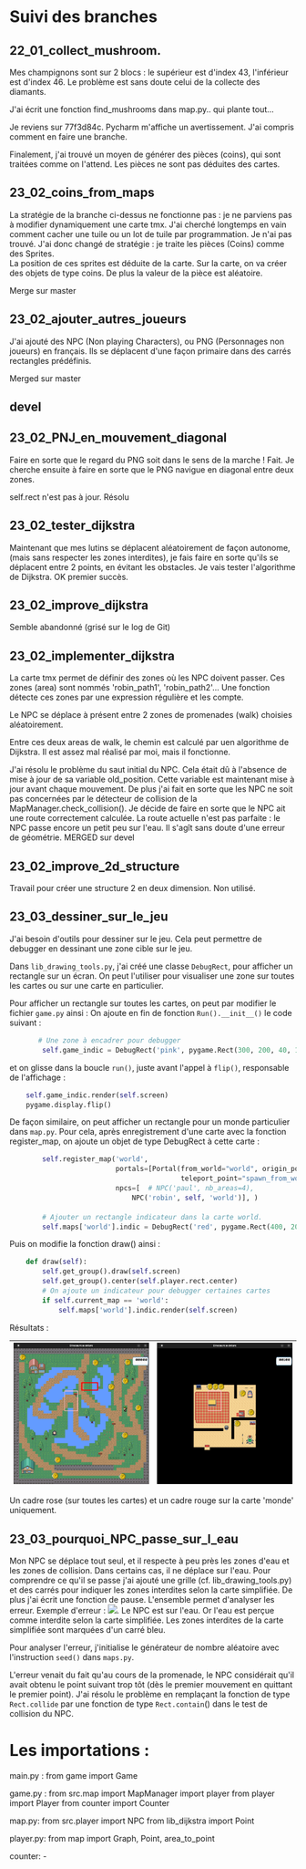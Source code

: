# Suivi des branches 

## 22_01_collect_mushroom.
Mes champignons sont sur 2 blocs :
le supérieur est d'index 43, l'inférieur est d'index 46. Le problème est sans doute celui de la collecte des diamants. 

J'ai écrit une fonction find_mushrooms dans map.py.. qui plante tout...

Je reviens sur 77f3d84c. Pycharm m'affiche un avertissement. J'ai compris comment en faire une branche.

Finalement, j'ai trouvé un moyen de générer des pièces (coins), qui sont traitées comme on l'attend. Les pièces ne sont pas déduites des cartes. 

## 23_02_coins_from_maps
La stratégie de la branche ci-dessus ne fonctionne pas : je ne parviens pas à modifier dynamiquement une carte tmx. J'ai cherché longtemps en vain comment cacher une tuile ou un lot de tuile par programmation. Je n'ai pas trouvé. J'ai donc changé de stratégie : je traite les pièces (Coins) comme des Sprites.  
La position de ces sprites est déduite de la carte. Sur la carte, on va créer des objets de type coins.
De plus la valeur de la pièce est aléatoire. 

Merge sur master
## 23_02_ajouter_autres_joueurs
J'ai ajouté des NPC (Non playing Characters), ou PNG (Personnages non joueurs) en français. Ils se déplacent d'une façon primaire dans des carrés rectangles prédéfinis. 

Merged sur master
## devel

## 23_02_PNJ_en_mouvement_diagonal
Faire en sorte que le regard du PNG soit dans le sens de la marche ! Fait. Je cherche ensuite à faire en sorte que le 
PNG navigue en diagonal entre deux zones. 

self.rect n'est pas à jour. Résolu

## 23_02_tester_dijkstra
Maintenant que mes lutins se déplacent aléatoirement de façon autonome, (mais sans respecter les zones interdites), je fais faire en sorte qu'ils se déplacent entre 2 points, en évitant les obstacles. Je vais tester l'algorithme de
Dijkstra. OK premier succès. 

## 23_02_improve_dijkstra
Semble abandonné (grisé sur le log de Git)

## 23_02_implementer_dijkstra
La carte tmx permet de définir des zones où les NPC doivent passer. Ces zones (area) sont nommés 'robin_path1', 'robin_path2'... 
Une fonction détecte ces zones par une expression régulière et les compte. 

Le NPC se déplace à présent entre 2 zones de promenades (walk) choisies aléatoirement. 

Entre ces deux areas de walk, le chemin est calculé par uen algorithme de Dijkstra. Il est assez mal réalisé par moi, mais il fonctionne.  

 J'ai résolu le problème du saut initial du NPC. Cela était dû à l'absence de mise à jour de sa variable old_position. 
Cette variable est maintenant mise à jour avant chaque mouvement. De plus j'ai fait en sorte que les NPC ne soit pas concernées par le détecteur de collision de la MapManager.check_collision(). Je décide de faire en sorte que le NPC ait une route correctement calculée. La route actuelle n'est pas parfaite : le NPC passe encore un petit peu sur l'eau. Il s'agît sans doute d'une erreur de géométrie. 
MERGED sur devel
## 23_02_improve_2d_structure
Travail pour créer une structure 2 en deux dimension. Non utilisé. 

## 23_03_dessiner_sur_le_jeu
J'ai besoin d'outils pour dessiner sur le jeu. Cela peut permettre de debugger en  dessinant une zone cible sur le jeu.

Dans `lib_drawing_tools.py`, j'ai créé une classe `DebugRect`, pour afficher un rectangle sur un écran. On peut l'utiliser pour visualiser une zone sur toutes les cartes ou sur une carte en particulier.

Pour afficher un rectangle sur toutes les cartes, on peut par modifier le fichier `game.py` ainsi : On ajoute en fin de fonction `Run().__init__()` le code suivant : 

``` python
       # Une zone à encadrer pour debugger
        self.game_indic = DebugRect('pink', pygame.Rect(300, 200, 40, 16), 3)  # pour tous les mondes
```

et on glisse dans la boucle `run()`, juste avant l'appel à `flip()`, responsable de l'affichage :
``` python
    self.game_indic.render(self.screen)
    pygame.display.flip()
```

De façon similaire, on peut afficher un rectangle pour un monde particulier dans `map.py`. Pour cela, après enregistrement d'une carte avec la fonction register_map, on ajoute un objet de type DebugRect à cette carte : 
```python
        self.register_map('world',
                          portals=[Portal(from_world="world", origin_point='enter_house', target_world="house",
                                          teleport_point="spawn_from_world")],
                          npcs=[  # NPC('paul', nb_areas=4),
                              NPC('robin', self, 'world')], )

        # Ajouter un rectangle indicateur dans la carte world.
        self.maps['world'].indic = DebugRect('red', pygame.Rect(400, 200, 100, 50), 6)
```

Puis on modifie la fonction draw() ainsi : 

```python
    def draw(self):
        self.get_group().draw(self.screen)
        self.get_group().center(self.player.rect.center)
        # On ajoute un indicateur pour debugger certaines cartes
        if self.current_map == 'world':
            self.maps['world'].indic.render(self.screen)
```
Résultats : 

| ![world_and_indicators.png](images%2Fworld_and_indicators.png)                                         | ![house_and_indicator.png](images%2Fhouse_and_indicator.png)    |
|--------------------------------------------------------------------------------------------------------|-----|

Un cadre rose (sur toutes les cartes) et un cadre rouge sur la carte 'monde' uniquement. 

## 23_03_pourquoi_NPC_passe_sur_l_eau
Mon NPC se déplace tout seul, et il respecte à peu près les zones d'eau et les zones de collision. Dans certains cas, il ne déplace sur l'eau. Pour comprendre ce qu'il se passe j'ai ajouté une grille (cf. lib_drawing_tools.py) et des carrés pour indiquer les zones interdites selon la carte simplifiée. De plus j'ai écrit une fonction de pause. L'ensemble permet d'analyser les erreur. Exemple d'erreur : 
![](/home/bertrand/important/prog_local/PW_19_pygamon/images/le_fautif.png). 
Le NPC est sur l'eau. Or l'eau est perçue comme interdite selon la carte simplifiée. Les zones interdites de la carte simplifiée sont marquées d'un carré bleu. 

Pour analyser l'erreur, j'initialise le générateur de nombre aléatoire avec l'instruction `seed()` dans `maps.py`.

L'erreur venait du fait qu'au cours de la promenade, le NPC considérait qu'il avait obtenu le point suivant trop tôt (dès le premier mouvement en quittant le premier point). J'ai résolu le problème en remplaçant la fonction de type `Rect.collide` par une fonction de type `Rect.contain`() dans le test de collision du NPC.

# Les importations : 
main.py  : 
  from game import Game

game.py : 
    from src.map import MapManager
    import player
    from player import Player
    from counter import Counter

map.py:
    from src.player import NPC
    from lib_dijkstra import Point

player.py:
    from map import Graph, Point, area_to_point

counter:
    - 

